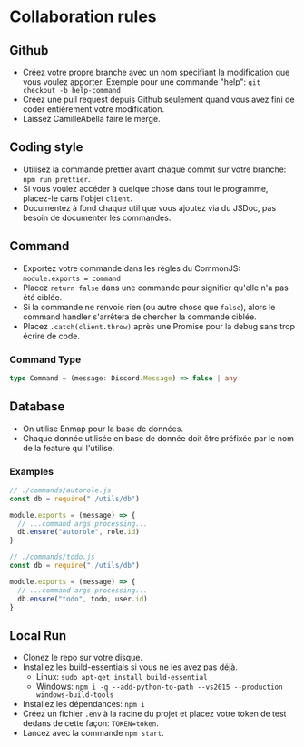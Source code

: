 # Collaboration rules

## Github

- Créez votre propre branche avec un nom spécifiant la modification que vous voulez apporter. Exemple pour une commande "help": `git checkout -b help-command`
- Créez une pull request depuis Github seulement quand vous avez fini de coder entièrement votre modification.
- Laissez CamilleAbella faire le merge.

## Coding style

- Utilisez la commande prettier avant chaque commit sur votre branche: `npm run prettier`.
- Si vous voulez accéder à quelque chose dans tout le programme, placez-le dans l'objet `client`.
- Documentez à fond chaque util que vous ajoutez via du JSDoc, pas besoin de documenter les commandes.

## Command

- Exportez votre commande dans les règles du CommonJS: `module.exports = command`
- Placez `return false` dans une commande pour signifier qu'elle n'a pas été ciblée.
- Si la commande ne renvoie rien (ou autre chose que `false`), alors le command handler s'arrêtera de chercher la commande ciblée.
- Placez `.catch(client.throw)` après une Promise pour la debug sans trop écrire de code.

### Command Type

```ts
type Command = (message: Discord.Message) => false | any 
```

## Database

- On utilise Enmap pour la base de données.
- Chaque donnée utilisée en base de donnée doit être préfixée par le nom de la feature qui l'utilise.

### Examples

```js
// ./commands/autorole.js
const db = require("./utils/db")

module.exports = (message) => {
  // ...command args processing...
  db.ensure("autorole", role.id)
}
``` 

```js
// ./commands/todo.js
const db = require("./utils/db")

module.exports = (message) => {
  // ...command args processing...
  db.ensure("todo", todo, user.id)
}
```

## Local Run

- Clonez le repo sur votre disque.
- Installez les build-essentials si vous ne les avez pas déjà.
    - Linux: `sudo apt-get install build-essential`
    - Windows: `npm i -g --add-python-to-path --vs2015 --production windows-build-tools`
- Installez les dépendances: `npm i`
- Créez un fichier `.env` à la racine du projet et placez votre token de test dedans de cette façon: `TOKEN=token`.
- Lancez avec la commande `npm start`.
